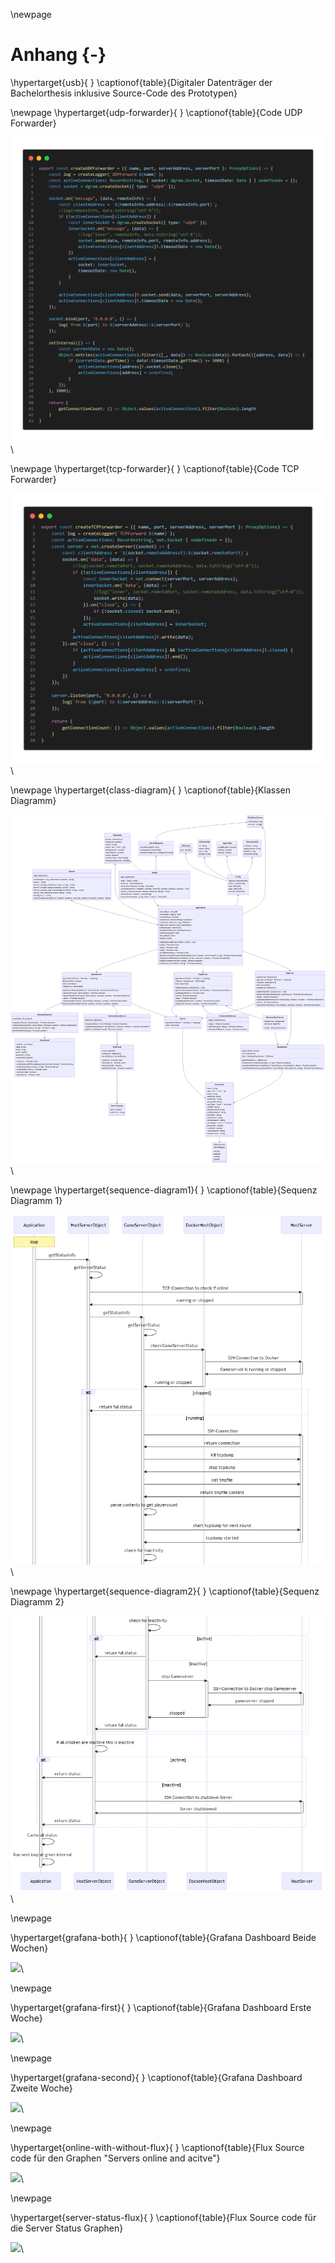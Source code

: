 \newpage
# Anhang {-}

\hypertarget{usb}{
}
\captionof{table}{Digitaler Datenträger der Bachelorthesis inklusive Source-Code des Prototypen}

\newpage
\hypertarget{udp-forwarder}{
}
\captionof{table}{Code UDP Forwarder}

![](./attachement/udp-forwarder.png)\

\newpage
\hypertarget{tcp-forwarder}{
}
\captionof{table}{Code TCP Forwarder}

![](./attachement/tcp-forwarder.png)\


\newpage
\hypertarget{class-diagram}{
}
\captionof{table}{Klassen Diagramm}

![](./attachement/class-diagram.png)\

\newpage
\hypertarget{sequence-diagram1}{
}
\captionof{table}{Sequenz Diagramm 1}

![](./attachement/sequence-diagram1.png)\

\newpage
\hypertarget{sequence-diagram2}{
}
\captionof{table}{Sequenz Diagramm 2}

![](./attachement/sequence-diagram2.png)\



\newpage

\hypertarget{grafana-both}{
}
\captionof{table}{Grafana Dashboard Beide Wochen}

![](./attachement/grafana.png)\

\newpage

\hypertarget{grafana-first}{
}
\captionof{table}{Grafana Dashboard Erste Woche}

![](./attachement/grafana-first-week.png)\

\newpage

\hypertarget{grafana-second}{
}
\captionof{table}{Grafana Dashboard Zweite Woche}

![](./attachement/grafana-second-week.png)\

\newpage

\hypertarget{online-with-without-flux}{
}
\captionof{table}{Flux Source code für den Graphen "Servers online and acitve"}

![](./attachement/online-with-without-player-flux.png)\

\newpage

\hypertarget{server-status-flux}{
}
\captionof{table}{Flux Source code für die Server Status Graphen}

![](./attachement/server-status-flux.png)\